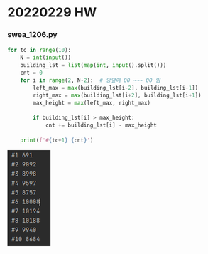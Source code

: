 # 20220229 HW

### swea_1206.py

```python
for tc in range(10):
    N = int(input())
    building_lst = list(map(int, input().split()))
    cnt = 0
    for i in range(2, N-2):  # 양옆에 00 ~~~ 00 임
        left_max = max(building_lst[i-2], building_lst[i-1])
        right_max = max(building_lst[i+2], building_lst[i+1])
        max_height = max(left_max, right_max)

        if building_lst[i] > max_height:
            cnt += building_lst[i] - max_height

    print(f'#{tc+1} {cnt}')
```

![image-20220209174930661](homework.assets/image-20220209174930661.png)